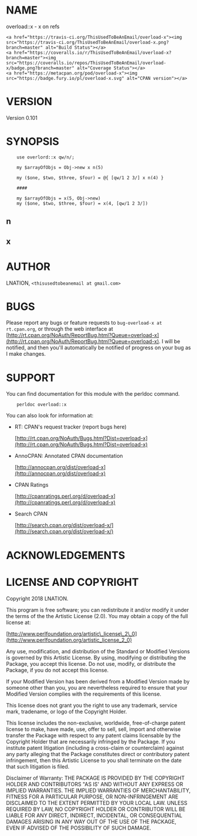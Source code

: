 # NAME

overload::x - x on refs

<div>

    <a href="https://travis-ci.org/ThisUsedToBeAnEmail/overload-x"><img src="https://travis-ci.org/ThisUsedToBeAnEmail/overload-x.png?branch=master" alt="Build Status"></a>
    <a href="https://coveralls.io/r/ThisUsedToBeAnEmail/overload-x?branch=master"><img src="https://coveralls.io/repos/ThisUsedToBeAnEmail/overload-x/badge.png?branch=master" alt="Coverage Status"></a>
    <a href="https://metacpan.org/pod/overload-x"><img src="https://badge.fury.io/pl/overload-x.svg" alt="CPAN version"></a>
</div>

# VERSION

Version 0.101

# SYNOPSIS

        use overlord::x qw/n/;

        my $arrayOfObjs = Obj->new x n(5)

        my ($one, $two, $three, $four) = @{ [qw/1 2 3/] x n(4) }

        ####

        my $arrayOfObjs = x(5, Obj->new)
        my ($one, $two, $three, $four) = x(4, [qw/1 2 3/])

## n

## x

# AUTHOR

LNATION, `<thisusedtobeanemail at gmail.com>`

# BUGS

Please report any bugs or feature requests to `bug-overload-x at rt.cpan.org`, or through
the web interface at [http://rt.cpan.org/NoAuth/ReportBug.html?Queue=overload-x](http://rt.cpan.org/NoAuth/ReportBug.html?Queue=overload-x).  I will be notified, and then you'll
automatically be notified of progress on your bug as I make changes.

# SUPPORT

You can find documentation for this module with the perldoc command.

        perldoc overload::x

You can also look for information at:

- RT: CPAN's request tracker (report bugs here)

    [http://rt.cpan.org/NoAuth/Bugs.html?Dist=overload-x](http://rt.cpan.org/NoAuth/Bugs.html?Dist=overload-x)

- AnnoCPAN: Annotated CPAN documentation

    [http://annocpan.org/dist/overload-x](http://annocpan.org/dist/overload-x)

- CPAN Ratings

    [http://cpanratings.perl.org/d/overload-x](http://cpanratings.perl.org/d/overload-x)

- Search CPAN

    [http://search.cpan.org/dist/overload-x/](http://search.cpan.org/dist/overload-x/)

# ACKNOWLEDGEMENTS

# LICENSE AND COPYRIGHT

Copyright 2018 LNATION.

This program is free software; you can redistribute it and/or modify it
under the terms of the the Artistic License (2.0). You may obtain a
copy of the full license at:

[http://www.perlfoundation.org/artistic\_license\_2\_0](http://www.perlfoundation.org/artistic_license_2_0)

Any use, modification, and distribution of the Standard or Modified
Versions is governed by this Artistic License. By using, modifying or
distributing the Package, you accept this license. Do not use, modify,
or distribute the Package, if you do not accept this license.

If your Modified Version has been derived from a Modified Version made
by someone other than you, you are nevertheless required to ensure that
your Modified Version complies with the requirements of this license.

This license does not grant you the right to use any trademark, service
mark, tradename, or logo of the Copyright Holder.

This license includes the non-exclusive, worldwide, free-of-charge
patent license to make, have made, use, offer to sell, sell, import and
otherwise transfer the Package with respect to any patent claims
licensable by the Copyright Holder that are necessarily infringed by the
Package. If you institute patent litigation (including a cross-claim or
counterclaim) against any party alleging that the Package constitutes
direct or contributory patent infringement, then this Artistic License
to you shall terminate on the date that such litigation is filed.

Disclaimer of Warranty: THE PACKAGE IS PROVIDED BY THE COPYRIGHT HOLDER
AND CONTRIBUTORS "AS IS' AND WITHOUT ANY EXPRESS OR IMPLIED WARRANTIES.
THE IMPLIED WARRANTIES OF MERCHANTABILITY, FITNESS FOR A PARTICULAR
PURPOSE, OR NON-INFRINGEMENT ARE DISCLAIMED TO THE EXTENT PERMITTED BY
YOUR LOCAL LAW. UNLESS REQUIRED BY LAW, NO COPYRIGHT HOLDER OR
CONTRIBUTOR WILL BE LIABLE FOR ANY DIRECT, INDIRECT, INCIDENTAL, OR
CONSEQUENTIAL DAMAGES ARISING IN ANY WAY OUT OF THE USE OF THE PACKAGE,
EVEN IF ADVISED OF THE POSSIBILITY OF SUCH DAMAGE.
